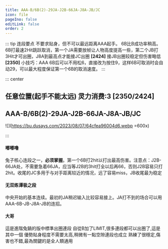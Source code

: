 ```yaml
---
title: AAA-B/6B(2)-29JA-J2B-66JA-J8A-JB/JC
icon: file
pageIno: false
editLink: false
order: 2
---
```


::: tip 连段要点
不要求贴身，但不可以最远距离AAA起手。
6B比B成功率稍高。6B打最速2Hit跳跃取消，第一个JA需要放帧让人物高度提高一些，第二个JB打3Hit才可出圈，J8A到最高点才能接JC出圈 **[2424]** 接JB出圈较稳定但伤害略低 **[2350]**
小技巧：AAA 6B后可以不用松6，直接改为按住9，这样6B可取消时会自动29，可以最大程度保证第一个6B的取消速度。
:::

::: center
## **任意位置(起手不能太远) 灵力消费:3 [2350/2424]**
## **AAA-B/6B(2)-29JA-J2B-66JA-J8A-JB/JC**

![](https://bu.dusays.com/2023/08/07/64cfea96004d6.webp =600x)

:::


#### **嘟嘟噜**
兔子核心连段之一，**必须掌握**。第一个6B打2hit以打出最高伤害。注意点：J2B-66JA处，不需要急着66JA，应当等J2B的3hit打全以后再66，否则J2B容易只打2hit。收尾的JC多用于与对手距离较近的情况，远了容易miss，JB收尾最为稳定

#### **无双练谭极之段**
中央开始的基本连续。最初的JA稍迟输入比较容易接上。JA打不到的场合可以用AAA-6B-JB-J8A-JB的连招。


#### **大哥**
這是進階兔鍋的版中標準出圈連段 
自從B加了LIMIT,很多連段都可以出圈了,這是其中一個 
優勢貼身程度不需要太高,稍微有一點空隙連段也成立 
熟練了很穩定,傷害也不錯,最為關鍵的是全人類通用
